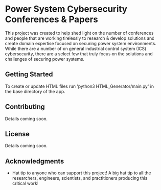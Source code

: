 # Power System Cybersecurity Conferences & Papers

This project was created to help shed light on the number of conferences and people that are working tirelessly to research & develop solutions and create domain expertise focused on securing power system environments. While there are a number of on general industrial control system (ICS) cybersecurity, there are a select few that truly focus on the solutions and challenges of securing power systems.

## Getting Started

To create or update HTML files run 'python3 HTML_Generator/main.py' in the base directory of the app.

## Contributing

Details coming soon.

## License

Details coming soon.

## Acknowledgments

* Hat tip to anyone who can support this project! A big hat tip to all the researchers, engineers, scientists, and practitioners producing this critical work!
